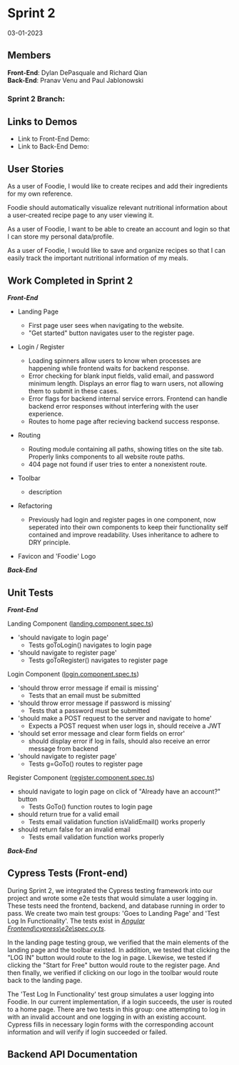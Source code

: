 # Sprint 2
03-01-2023
## Members
**Front-End**: Dylan DePasquale and Richard Qian <br>
**Back-End**: Pranav Venu and Paul Jablonowski

### Sprint 2 Branch:

## Links to Demos
- Link to Front-End Demo:
- Link to Back-End Demo:

## User Stories

As a user of Foodie, I would like to create recipes and add their ingredients for my own reference. <br>

Foodie should automatically visualize relevant nutritional information about a user-created recipe page to any user viewing it. <br>

As a user of Foodie, I want to be able to create an account and login so that I can store my personal data/profile. <br>

As a user of Foodie, I would like to save and organize recipes so that I can easily track the important nutritional information of my meals. <br>


## Work Completed in Sprint 2

***Front-End***<br>
* Landing Page
  * First page user sees when navigating to the website.
  * "Get started" button navigates user to the register page.

* Login / Register
  * Loading spinners allow users to know when processes are happening while frontend waits for backend response.
  * Error checking for blank input fields, valid email, and password  minimum length. Displays an error flag to warn users, not allowing them to submit in these cases.
  * Error flags for backend internal service errors. Frontend can handle backend error responses without interfering with the user experience.
  * Routes to home page after recieving backend success response.
  
* Routing
  * Routing module containing all paths, showing titles on the site tab. Properly links components to all website route paths.
  * 404 page not found if user tries to enter a nonexistent route.

* Toolbar
  * description

* Refactoring
  * Previously had login and register pages in one component, now seperated into their own components to keep their functionality self contained and improve readability. Uses inheritance to adhere to DRY principle.

* Favicon and 'Foodie' Logo


***Back-End***


## Unit Tests

***Front-End***<br>

Landing Component ([landing.component.spec.ts](Angular%20Frontend/src/app/landing/landing.component.spec.ts))
* 'should navigate to login page'
  * Tests goToLogin() navigates to login page
* 'should navigate to register page'
  * Tests goToRegister() navigates to register page

Login Component ([login.component.spec.ts](Angular%20Frontend/src/app/login/login.component.spec.ts))
* 'should throw error message if email is missing'
  * Tests that an email must be submitted
* 'should throw error message if password is missing'
  * Tests that a password must be submitted
* 'should make a POST request to the server and navigate to home' 
  * Expects a POST request when user logs in, should receive a JWT
* 'should set error message and clear form fields on error' 
  * should display error if log in fails, should also receive an error message from backend
* 'should navigate to register page'
  * Tests g=GoTo() routes to register page

Register Component ([register.component.spec.ts](Angular%20Frontend/src/app/register/register.component.spec.ts))
* should navigate to login page on click of "Already have an account?" button
  * Tests GoTo() function routes to login page
* should return true for a valid email
  * Tests email validation function isValidEmail() works properly
* should return false for an invalid email
  * Tests email validation function works properly



***Back-End***<br>


## Cypress Tests (Front-end)

During Sprint 2, we integrated the Cypress testing framework into our project and wrote some e2e tests that would simulate a user logging in. These tests need the frontend, backend, and database running in order to pass. We create two main test groups: 'Goes to Landing Page' and 'Test Log In Functionality'. The tests exist in [*Angular Frontend\cypress\e2e\spec.cy.ts*](Angular%20Frontend/cypress/e2e/spec.cy.ts).

In the landing page testing group, we verified that the main elements of the landing page and the toolbar existed. In addition, we tested that clicking the "LOG IN" button would route to the log in page. Likewise, we tested if clicking the "Start for Free" button would route to the register page. And then finally, we verified if clicking on our logo in the toolbar would route back to the landing page.

The 'Test Log In Functionality' test group simulates a user logging into Foodie. In our current implementation, if a login succeeds, the user is routed to a home page. There are two tests in this group: one attempting to log in with an invalid account and one logging in with an existing account. Cypress fills in necessary login forms with the corresponding account information and will verify if login succeeded or failed.

## Backend API Documentation


